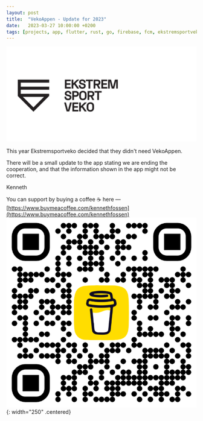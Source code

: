 ```yaml
---
layout: post
title:  "VekoAppen - Update for 2023"
date:   2023-03-27 10:00:00 +0200
tags: [projects, app, flutter, rust, go, firebase, fcm, ekstremsportveko]
---
```


[![Ekstremsportveko](/assets/img/vekoappen/ekstremsportveko.png)](https://www.ekstremsportveko.com)

This year Ekstremsportveko decided that they didn't need VekoAppen.

There will be a small update to the app stating we are ending the cooperation,
and that the information shown in the app might not be correct.

Kenneth

You can support by buying a coffee ☕️ here — 
[https://www.buymeacoffee.com/kennethfossen](https://www.buymeacoffee.com/kennethfossen)
![](/assets/bmc_qr.png){: width="250" .centered}